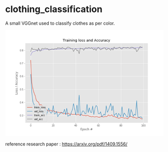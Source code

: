 # clothing_classification

A small VGGnet used to classify clothes as per color.

![Screenshot](training.png)

reference research paper : https://arxiv.org/pdf/1409.1556/

